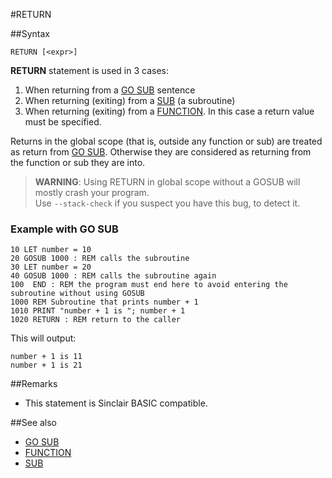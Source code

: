 #RETURN


##Syntax
```
RETURN [<expr>]
```
**RETURN** statement is used in 3 cases:

1. When returning from a [GO SUB](gosub.md) sentence
2. When returning (exiting) from a [SUB](sub.md) (a subroutine)
3. When returning (exiting) from a [FUNCTION](function.md). In this case a return value must be specified.


Returns in the global scope (that is, outside any function or sub) are treated as return from [GO SUB](gosub.md).
Otherwise they are considered as returning from the function or sub they are into.

> **WARNING**: Using RETURN in global scope without a GOSUB will mostly crash your program. <br>
> Use `--stack-check` if you suspect you have this bug, to detect it.

### Example with GO SUB

```
10 LET number = 10
20 GOSUB 1000 : REM calls the subroutine
30 LET number = 20
40 GOSUB 1000 : REM calls the subroutine again
100  END : REM the program must end here to avoid entering the subroutine without using GOSUB
1000 REM Subroutine that prints number + 1
1010 PRINT "number + 1 is "; number + 1
1020 RETURN : REM return to the caller
```

This will output:

```
number + 1 is 11
number + 1 is 21
```

##Remarks
* This statement is Sinclair BASIC compatible.

##See also
* [GO SUB](gosub.md)
* [FUNCTION](function.md)
* [SUB](sub.md)
